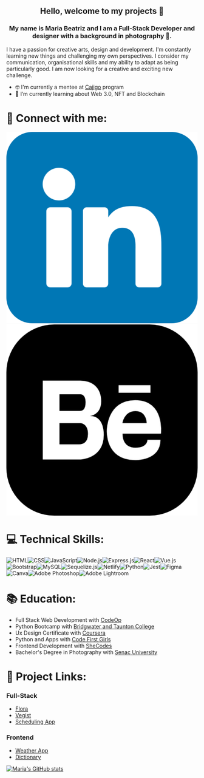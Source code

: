<h2 align="center" >Hello, welcome to my projects 👋</h2>

<h3 align="center" >My name is Maria Beatriz and I am a Full-Stack Developer and designer with a background in photography 📸.</h3>

I have a passion for creative arts, design and development. I'm constantly learning new things and challenging my own perspectives. I consider my communication, organisational skills and my ability to adapt as being particularly good. I am now looking for a creative and exciting new challenge.

- 🤓 I'm currently a mentee at <a href="http://www.structur3dpeople.co.uk/cajigo/">Cajigo</a> program
- 🌱 I’m currently learning about Web 3.0, NFT and Blockchain 

# 🤝 Connect with me:
<a href="https://www.linkedin.com/in/maria-beatriz-maclagan/" title="linkedin icons"><img src="images/linkedin.png" width=”21px”/></a>
<a href="https://www.behance.net/mariabmfmac" title="behance icons"><img src="images/behance.png" width=”21px”/></a>

# 💻 Technical Skills:
![HTML](https://img.shields.io/badge/HTML5-E34F26?style=for-the-badge&logo=html5&logoColor=white)![CSS](https://img.shields.io/badge/CSS3-1572B6?style=for-the-badge&logo=css3&logoColor=white)![JavaScript](https://img.shields.io/badge/JavaScript-F7DF1E?style=for-the-badge&logo=javascript&logoColor=black)![Node.js](https://img.shields.io/badge/Node.js-43853D?style=for-the-badge&logo=node.js&logoColor=white)![Express.js](https://img.shields.io/badge/Express.js-404D59?style=for-the-badge)![React](https://img.shields.io/badge/React-20232A?style=for-the-badge&logo=react&logoColor=61DAFB)![Vue.js](https://img.shields.io/badge/Vue.js-35495E?style=for-the-badge&logo=vue.js&logoColor=4FC08D)![Bootstrap](https://img.shields.io/badge/Bootstrap-563D7C?style=for-the-badge&logo=bootstrap&logoColor=white)![MySQL](https://img.shields.io/badge/MySQL-00000F?style=for-the-badge&logo=mysql&logoColor=white)![Sequelize.js](https://img.shields.io/badge/sequelize-323330?style=for-the-badge&logo=sequelize&logoColor=blue)![Netlify](https://img.shields.io/badge/Netlify-00C7B7?style=for-the-badge&logo=netlify&logoColor=white)![Python](https://img.shields.io/badge/Python-14354C?style=for-the-badge&logo=python&logoColor=white)![Jest](https://img.shields.io/badge/Jest-323330?style=for-the-badge&logo=Jest&logoColor=white)![Figma](https://img.shields.io/badge/Figma-F24E1E?style=for-the-badge&logo=figma&logoColor=white)![Canva](https://img.shields.io/badge/Canva-%2300C4CC.svg?&style=for-the-badge&logo=Canva&logoColor=white)![Adobe Photoshop](https://img.shields.io/badge/Adobe%20Photoshop-31A8FF?style=for-the-badge&logo=Adobe%20Photoshop&logoColor=black)![Adobe Lightroom](https://img.shields.io/badge/Adobe%20Lightroom-31A8FF?style=for-the-badge&logo=Adobe%20Lightroom&logoColor=white)

# 📚 Education:

- Full Stack Web Development with <a href="https://codeop.tech/full-stack-development-bootcamp/?utm_adgroup={AdGroupName}&d=c&utm_source=google&utm_medium=cpc&utm_campaign=UK+ES_Gen_FSD-Courses_BMM&utm_term=&hsa_grp=135565713543&hsa_ad=599020294011&hsa_net=adwords&hsa_ver=3&hsa_src=g&hsa_acc=8515198578&hsa_mt=&hsa_kw=&hsa_cam=17298593907&hsa_tgt=dsa-1282494697662&gclid=CjwKCAjwg5uZBhATEiwAhhRLHmH5iIW34c1C-JQSTJrNRNLKtB210MIrgSgZTqBwfYtJnRtjcx4IrRoCpjcQAvD_BwE">CodeOp</a>
- Python Bootcamp with <a href="https://www.btc.ac.uk/">Bridgwater and Taunton College</a>
- Ux Design Certificate with <a href="https://www.coursera.org/professional-certificates/google-ux-design?utm_source=gg&utm_medium=sem&utm_campaign=15-GoogleUXDesign-ROW&utm_content=B2C&campaignid=12566638067&adgroupid=119528847117&device=c&keyword=ux%20designers&matchtype=b&network=g&devicemodel=&adpostion=&creativeid=507197228295&hide_mobile_promo&gclid=CjwKCAjwg5uZBhATEiwAhhRLHrpYXp2vK1OyLZ4SFp_DnDU3yLB_vhmg_VSr2QwJx-AbZI7EjvJ3BhoCsjEQAvD_BwE">Coursera</a>
- Python and Apps with <a href="https://codefirstgirls.com/">Code First Girls</a>
- Frontend Development with <a href="https://www.shecodes.io/">SheCodes</a> 
- Bachelor's Degree in Photography with <a href="https://www.sp.senac.br/graduacao#bacharelado">Senac University</a>

# 📐 Project Links:

### Full-Stack 
- <a href="https://github.com/kanyedzhus/flora/tree/staging">Flora</a>
- <a href="https://github.com/MariaBia-Maclagan/vegist-demo">Vegist</a>
- <a href="https://github.com/MariaBia-Maclagan/scheduling-app">Scheduling App</a>

### Frontend
- <a href="https://heuristic-jepsen-28ee80.netlify.app/">Weather App</a>
- <a href="https://eloquent-williams-271325.netlify.app/">Dictionary</a>


[![Maria's GitHub stats](https://github-readme-stats.vercel.app/api?username=MariaBia-Maclagan)](https://github.com/MariaBia-Maclagan/github-readme-stats)